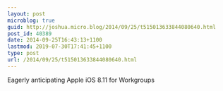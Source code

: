 ```yaml
---
layout: post
microblog: true
guid: http://joshua.micro.blog/2014/09/25/t515013633844080640.html
post_id: 40389
date: 2014-09-25T16:43:13+1100
lastmod: 2019-07-30T17:41:45+1100
type: post
url: /2014/09/25/t515013633844080640.html
---
```

Eagerly anticipating Apple iOS 8.11 for Workgroups
